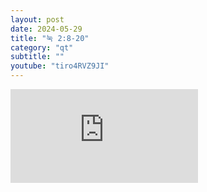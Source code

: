```yaml
---
layout: post
date: 2024-05-29
title: "눅 2:8-20"
category: "qt"
subtitle: ""
youtube: "tiro4RVZ9JI"
---
```


<div class="youtube margin-large">
    <iframe src="https://www.youtube.com/embed/tiro4RVZ9JI" title="YouTube video player" frameborder="0" allow="accelerometer; autoplay; clipboard-write; encrypted-media; gyroscope; picture-in-picture; web-share" allowfullscreen></iframe>
</div>

